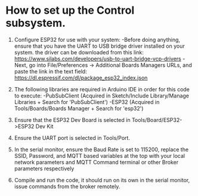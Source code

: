 # How to set up the Control subsystem.


1) Configure ESP32 for use with your system:
	-Before doing anything, ensure that you have the UART to USB bridge driver installed on your system.
	the driver can be downloaded from this link: https://www.silabs.com/developers/usb-to-uart-bridge-vcp-drivers
	-Next, go into File/Preferences -> Additional Boards Managers URLs, and paste the link in the text field:
	https://dl.espressif.com/dl/package_esp32_index.json

2) The following libraries are required in Arduino IDE in order for this code to execute:
	-PubSubClient (Acquired in Sketch/Include Library/Manage Libraries + Search for 'PubSubClient')
	-ESP32 (Acquired in Tools/Boards/Boards Manager + Search for 'esp32')

3) Ensure that the ESP32 Dev Board is selected in Tools/Board/ESP32->ESP32 Dev Kit

4) Ensure the UART port is selected in Tools/Port.

5) In the serial monitor, ensure the Baud Rate is set to 115200, replace the SSID, Password, and MQTT based variables at the top with your local network parameters and MQTT Command terminal or other Broker parameters respectively

6) Compile and run the code, it should run on its own in the serial monitor, issue commands from the broker remotely.


